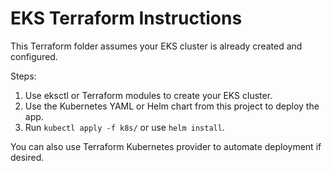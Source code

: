 # EKS Terraform Instructions

This Terraform folder assumes your EKS cluster is already created and configured.

Steps:

1. Use eksctl or Terraform modules to create your EKS cluster.
2. Use the Kubernetes YAML or Helm chart from this project to deploy the app.
3. Run `kubectl apply -f k8s/` or use `helm install`.

You can also use Terraform Kubernetes provider to automate deployment if desired.
